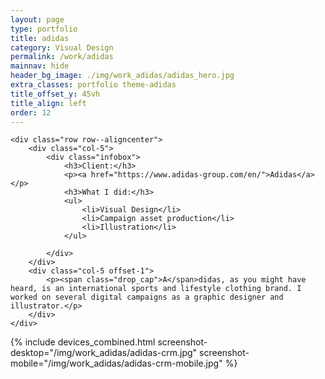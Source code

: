 ```yaml
---
layout: page
type: portfolio
title: adidas
category: Visual Design
permalink: /work/adidas
mainnav: hide
header_bg_image: ./img/work_adidas/adidas_hero.jpg
extra_classes: portfolio theme-adidas
title_offset_y: 45vh
title_align: left
order: 12
---
```


<div class="wrapper">
	
	<div class="row row--aligncenter">		
		<div class="col-5">
			<div class="infobox">
				<h3>Client:</h3>
				<p><a href="https://www.adidas-group.com/en/">Adidas</a></p>
				<h3>What I did:</h3>
				<ul>
					<li>Visual Design</li>
					<li>Campaign asset production</li>
					<li>Illustration</li>
				</ul>

			</div>
		</div>
		<div class="col-5 offset-1">
			<p><span class="drop_cap">A</span>didas, as you might have heard, is an international sports and lifestyle clothing brand. I worked on several digital campaigns as a graphic designer and illustrator.</p>
		</div>				
	</div>
</div>
<div class="wrapper_outer" style="background-image: url(/img/work_adidas/adidas-illus-bg.jpg);">
  <div class="wrapper">
    <div class="row">
      <div class="col-8">
        {% include devices_combined.html screenshot-desktop="/img/work_adidas/adidas-crm.jpg" screenshot-mobile="/img/work_adidas/adidas-crm-mobile.jpg" %}      
      </div>
    </div>    
  </div>
</div>